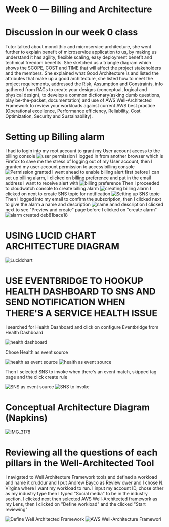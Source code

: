 # Week 0 — Billing and Architecture
# Discussion in our week 0 class
Tutor talked about monolithic and microservice architecture, she went further to explain benefit of microservice application to us, by making us understand it has agility, flexible scaling, easy deployment benefit and technical freedom benefits. She sketched us a triangle diagram which shows the SCOPE, COST and TIME that will affect the project stakeholders and the members.
She explained what Good Architecture is and listed the attributes that make up a good architecture, she listed how to meet the project requirements,  addressed the Risk, Assumption and Constraints, info gathered from RACs to create your designs (conceptual, logical and physical design), to develop a common dictionary(asking dumb questions, play be-the-packet, documentation) and use of AWS Well-Architected Framework  to review your workloads against current AWS best practice (Operational excellence, Performance efficiency, Reliability,  Cost Optimization, Security and Sustainability).

# Setting up Billing alarm
I had to login into my root account to grant my User account access to the  billing console
![user permission](https://user-images.githubusercontent.com/111932225/219644113-a1edccb2-a005-455f-b182-45d392db7241.png)
I logged in from another browser which is Firefox to save  me the stress of logging out of my User account, then  I granted my user account permission to access billing console
![Permission granted](https://user-images.githubusercontent.com/111932225/219645646-f096f588-d721-4c3f-90f7-df0b12f9d33f.png)
I went ahead to enable billing alert first before I can set up billing alarm, I clicked on billing preference and put in the email address I want to receive alert with
![billing preference](https://user-images.githubusercontent.com/111932225/219647064-a108da5a-52e2-4700-b983-4e65421d93ab.png)
Then I proceeded to cloudwatch console to create billing alarm
![creating billing alarm](https://user-images.githubusercontent.com/111932225/219654075-f4ad1c16-d03c-469c-a8c8-d34e06de65f3.png)
I clicked on next to create SNS topic for notification
![Setting up SNS topic](https://user-images.githubusercontent.com/111932225/219654351-66237895-83d7-4ffe-8b88-642dfe0b1980.png)
Then I logged into my email to confirm the subscription, then I clicked next to give the alarm a name and description
![name annd description](https://user-images.githubusercontent.com/111932225/219655891-1f5b7951-c598-4356-b1cc-0c4d4729eb69.png)
I clicked next to see "Preview and create" page before I clicked on "create alarm"
![alarm created](https://user-images.githubusercontent.com/111932225/219656532-3a3fe95e-13b3-427a-b3d2-0c86c0f83eca.png) deb81bace18

# USING LUCID CHART ARCHITECTURE DIAGRAM

![Lucidchart](https://user-images.githubusercontent.com/111932225/219817872-f9382241-1fe6-4480-9d66-80d6f58fbfbf.png)


# USE EVENTBRIDGE TO HOOKUP HEALTH DASHBOARD TO SNS AND SEND NOTIFICATION WHEN THERE'S A SERVICE HEALTH ISSUE

I searched for Health Dashboard and click on configure Eventbridge from Health Dashboard

![health dashboard](https://user-images.githubusercontent.com/111932225/219857804-94ce2b61-5eed-438a-b4ec-607100ff1d69.png)

Chose Health as event source 

![health as event source](https://user-images.githubusercontent.com/111932225/219857955-ad5b88ed-cff9-4f82-9460-6207b97a2c7c.png)
![health as event source](https://user-images.githubusercontent.com/111932225/219857959-c2594b31-9704-445a-8226-29f2bccf3ad1.png)

Then I selected SNS to invoke when there's an event match, skipped tag page and the click create rule

![SNS as event source](https://user-images.githubusercontent.com/111932225/219858051-a2a4daec-dbf4-4991-8cc5-899d50f8b109.png)
![SNS to invoke](https://user-images.githubusercontent.com/111932225/219858069-0f5e5ef8-7095-4bf3-87d3-6865a4f29ace.png)


# Conceptual Architecture Diagram (Napkins)

![IMG_3178](https://user-images.githubusercontent.com/111932225/219863669-da0bddda-7811-4214-87c4-6b6a5b1585bb.jpg)


# Reviewing all the questions of each pillars in the Well-Architected Tool

I navigated to Well Architecture Framework tools and defined a workload and name it cruddur and I put Andrew Bayco as Review ower and I chose N. Virgina where I want my workload to run. I input my account ID, chose other as my industry type then I typed "Social media" to be in the industry section. I clicked next then selected AWS Well-Architected framework as my Lens, then I clicked on "Define workload" and the clicked "Start reviewing"

![Define Well Architected Framework](https://user-images.githubusercontent.com/111932225/219873342-dda7db55-c6d8-4819-bab5-4eb08e06ece2.png)
![AWS Well-Architecture Frameworl](https://user-images.githubusercontent.com/111932225/219873362-1b14be1d-38aa-440f-970d-8e76f0147e8e.png)

